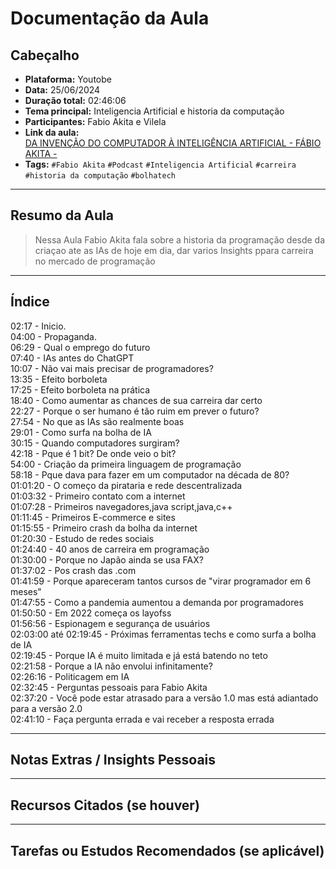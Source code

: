    
# Documentação da Aula  
## Cabeçalho  
  
- **Plataforma:** Youtobe    
- **Data:** 25/06/2024    
- **Duração total:** 02:46:06    
- **Tema principal:** Inteligencia Artificial e historia da computação    
- **Participantes:** Fabio Akita e Vilela    
- **Link da aula:** [  
DA INVENÇÃO DO COMPUTADOR À INTELIGÊNCIA ARTIFICIAL - FÁBIO AKITA -](https://www.youtube.com/live/jVxzpiDJ9Qk?si=Myf-UdiapchTHmj4)    
- **Tags:** `#Fabio Akita` `#Podcast` `#Inteligencia Artificial` `#carreira` `#historia da computação` `#bolhatech`  
  
  
---  
  
## Resumo da Aula  
  
> Nessa Aula Fabio Akita fala sobre a historia da programação desde da criaçao ate as IAs de hoje em dia, dar varios Insights ppara carreira no mercado de programação  
  
---  
  
## Índice  
  
02:17 - Inicio.  
04:00 - Propaganda.  
06:29 - Qual o emprego do futuro   
07:40 - IAs antes do ChatGPT  
10:07 - Não vai mais precisar de programadores?  
13:35 - Efeito borboleta  
17:25 - Efeito borboleta na prática   
18:40 - Como aumentar as chances de sua carreira dar certo   
22:27 - Porque o ser humano é tão ruim em prever o futuro?  
27:54 - No que as IAs são realmente boas  
29:01 - Como surfa na bolha de IA  
30:15 - Quando computadores surgiram?  
42:18 - Pque é 1 bit? De onde veio o bit?  
54:00 - Criação da primeira linguagem de programação   
58:18 - Pque dava para fazer em um computador na década de 80?  
01:01:20 - O começo da pirataria e rede descentralizada   
01:03:32 - Primeiro contato com a internet   
01:07:28 - Primeiros navegadores,java script,java,c++  
01:11:45 - Primeiros E-commerce e sites  
01:15:55 - Primeiro crash da bolha da internet   
01:20:30 - Estudo de redes sociais  
01:24:40 - 40 anos de carreira em programação   
01:30:00 - Porque no Japão ainda se usa FAX?  
01:37:02 - Pos crash das .com   
01:41:59 - Porque apareceram tantos cursos de "virar programador em 6 meses"  
01:47:55 - Como a pandemia aumentou a demanda por programadores   
01:50:50 - Em 2022 começa os layofss  
01:56:56 - Espionagem e segurança de usuários   
02:03:00 até 02:19:45 - Próximas ferramentas techs e como surfa a bolha de IA  
02:19:45 - Porque IA é muito limitada e já está batendo no teto  
02:21:58 - Porque a IA não envolui infinitamente?  
02:26:16 - Politicagem em IA  
02:32:45 - Perguntas pessoais para Fabio Akita   
02:37:20 - Você pode estar atrasado para a versão 1.0 mas está adiantado para a versão 2.0  
02:41:10 - Faça pergunta errada e vai receber a resposta errada  
  
---  
  
## Notas Extras / Insights Pessoais  

<!--(Use este espaço livre para anotar observações, dúvidas, links úteis, comentários pessoais ou tópicos para revisar depois.)  
-->

---  
  
## Recursos Citados (se houver)  
<!-- 
- [Nome do recurso 1](link)  
- [Nome do recurso 2](link)  
--> 
---  
  
## Tarefas ou Estudos Recomendados (se aplicável)  
<!-- 
- [ ] Rever o conceito de X  
- [ ] Testar ferramenta Y  
- [ ] Pesquisar mais sobre Z  
--> 
